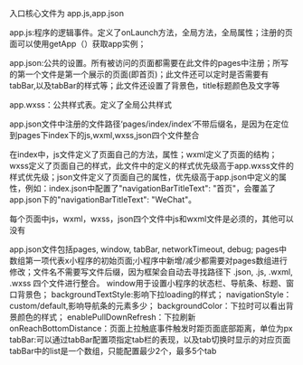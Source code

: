 入口核心文件为 app.js,app.json

app.js:程序的逻辑事件。定义了onLaunch方法，全局方法，全局属性；注册的页面可以使用getApp（）获取app实例；

app.json:公共的设置。所有被访问的页面都需要在此文件的pages中注册；所写的第一个文件是第一个展示的页面(即首页)；此文件还可以定时是否需要有tabBar,以及tabBar的样式等；此文件还设置了背景色，title标题颜色及文字等

app.wxss：公共样式表。定义了全局公共样式

app.json文件中注册的文件路径‘pages/index/index’不带后缀名，是因为在定位到pages下index下的js,wxml,wxss,json四个文件整合

在index中，js文件定义了页面自己的方法，属性；wxml定义了页面的结构；wxss定义了页面自己的样式，此文件中的定义的样式优先级高于app.wxss文件的样式优先级；json文件定义了页面自己的属性，优先级高于app.json中定义的属性，例如：index.json中配置了"navigationBarTitleText": "首页"，会覆盖了app.json下的"navigationBarTitleText": "WeChat"。

每个页面中js，wxml，wxss，json四个文件中js和wxml文件是必须的，其他可以没有

app.json文件包括pages, window, tabBar, networkTimeout, debug;
  pages中数组第一项代表x小程序的初始页面;小程序中新增/减少都需要对pages数组进行修改；文件名不需要写文件后缀，因为框架会自动去寻找路径下 .json, .js, .wxml, .wxss 四个文件进行整合。
  window用于设置小程序的状态栏、导航条、标题、窗口背景色；
    backgroundTextStyle:影响下拉loading的样式；
    navigationStyle：custom/default,影响导航条的元素多少；
    backgroundColor：下拉时可以看出背景颜色的样式；
    enablePullDownRefresh：下拉刷新
    onReachBottomDistance：页面上拉触底事件触发时距页面底部距离，单位为px
  tabBar:可以通过tabBar配置项指定tab栏的表现，以及tab切换时显示的对应页面
    tabBar中的list是一个数组，只能配置最少2个，最多5个tab